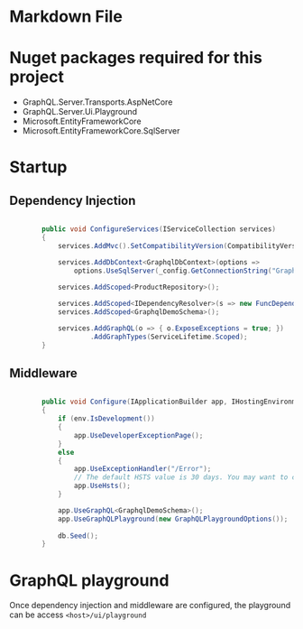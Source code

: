 ﻿# Markdown File

# Nuget packages required for this project

* GraphQL.Server.Transports.AspNetCore
* GraphQL.Server.Ui.Playground
* Microsoft.EntityFrameworkCore
* Microsoft.EntityFrameworkCore.SqlServer

# Startup 

## Dependency Injection

```csharp

        public void ConfigureServices(IServiceCollection services)
        {
            services.AddMvc().SetCompatibilityVersion(CompatibilityVersion.Version_2_2);

            services.AddDbContext<GraphqlDbContext>(options =>
                options.UseSqlServer(_config.GetConnectionString("GraphqlDemo")));
            
            services.AddScoped<ProductRepository>();

            services.AddScoped<IDependencyResolver>(s => new FuncDependencyResolver(s.GetRequiredService));
            services.AddScoped<GraphqlDemoSchema>();

            services.AddGraphQL(o => { o.ExposeExceptions = true; })
                    .AddGraphTypes(ServiceLifetime.Scoped);
        }

```

## Middleware 

```csharp

        public void Configure(IApplicationBuilder app, IHostingEnvironment env, GraphqlDbContext db)
        {
            if (env.IsDevelopment())
            {
                app.UseDeveloperExceptionPage();
            }
            else
            {
                app.UseExceptionHandler("/Error");
                // The default HSTS value is 30 days. You may want to change this for production scenarios, see https://aka.ms/aspnetcore-hsts.
                app.UseHsts();
            }

            app.UseGraphQL<GraphqlDemoSchema>();
            app.UseGraphQLPlayground(new GraphQLPlaygroundOptions());
            
			db.Seed();
        }

```
# GraphQL playground

Once dependency injection and middleware are configured, the playground can be access `<host>/ui/playground`


